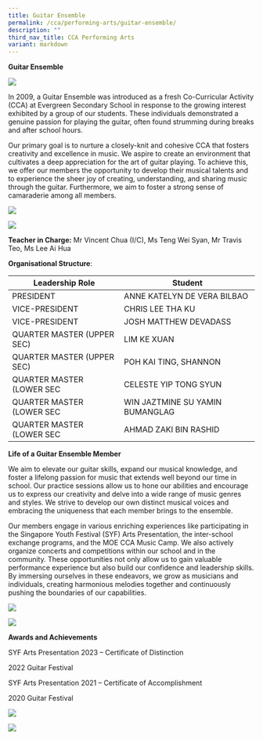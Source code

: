 ```yaml
---
title: Guitar Ensemble
permalink: /cca/performing-arts/guitar-ensemble/
description: ""
third_nav_title: CCA Performing Arts
variant: markdown
---
```

**Guitar Ensemble**

![](/images/g3%20syf%202023.jpeg)

In 2009, a Guitar Ensemble was introduced as a fresh Co-Curricular Activity (CCA) at Evergreen Secondary School in response to the growing interest exhibited by a group of our students. These individuals demonstrated a genuine passion for playing the guitar, often found strumming during breaks and after school hours.

Our primary goal is to nurture a closely-knit and cohesive CCA that fosters creativity and excellence in music. We aspire to create an environment that cultivates a deep appreciation for the art of guitar playing. To achieve this, we offer our members the opportunity to develop their musical talents and to experience the sheer joy of creating, understanding, and sharing music through the guitar. Furthermore, we aim to foster a strong sense of camaraderie among all members.

![](/images/g1%20syf%202023.jpeg)

![](/images/g2%20syf%202023.jpeg)

**Teacher in Charge:** Mr Vincent Chua (I/C), Ms Teng Wei Syan, Mr Travis Teo, Ms Lee Ai Hua

**Organisational Structure**:

| Leadership Role | Student                                  |
|---------------------------------|-------------------------------------------------------|
| PRESIDENT | ANNE KATELYN DE VERA BILBAO                                           |
| VICE-PRESIDENT | CHRIS LEE THA KU                                          |
| VICE-PRESIDENT | JOSH MATTHEW DEVADASS                                             |
| QUARTER MASTER (UPPER SEC)          | LIM KE XUAN                                    |
| QUARTER MASTER (UPPER SEC)                | POH KAI TING, SHANNON                                     |
| QUARTER MASTER (LOWER SEC         | CELESTE YIP TONG SYUN                                   |
| QUARTER MASTER (LOWER SEC                           | WIN JAZTMINE SU YAMIN BUMANGLAG                    |
| QUARTER MASTER (LOWER SEC                | AHMAD ZAKI BIN RASHID                                    |

**Life of a Guitar Ensemble Member**

We aim to elevate our guitar skills, expand our musical knowledge, and foster a lifelong passion for music that extends well beyond our time in school. Our practice sessions allow us to hone our abilities and encourage us to express our creativity and delve into a wide range of music genres and styles. We strive to develop our own distinct musical voices and embracing the uniqueness that each member brings to the ensemble.

Our members engage in various enriching experiences like participating in the Singapore Youth Festival (SYF) Arts Presentation, the inter-school exchange programs, and the MOE CCA Music Camp. We also actively organize concerts and competitions within our school and in the community. These opportunities not only allow us to gain valuable performance experience but also build our confidence and leadership skills. By immersing ourselves in these endeavors, we grow as musicians and individuals, creating harmonious melodies together and continuously pushing the boundaries of our capabilities.

![](/images/g7%20inter-school%20guitar%20exchange%202023%20at%20saint%20anthony's%20canossian%20secondary%20school.jpeg)

![](/images/g8%20inter-school%20guitar%20exchange%202023%20at%20saint%20anthony's%20canossian%20secondary%20school.jpeg)

**Awards and Achievements**

SYF Arts Presentation 2023 – Certificate of Distinction

2022 Guitar Festival

SYF Arts Presentation 2021 – Certificate of Accomplishment

2020 Guitar Festival

![](/images/g4%20syf%202023.jpeg)

![](/images/g5%20syf%202023.jpeg)